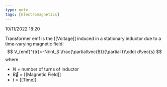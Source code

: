 ```yaml
---
type: note
tags: [Electromagnetics]
---
```

10/11/2022 18:20

  

Transformer emf is the [[Voltage]] induced in a stationary inductor due to a time-varying magnetic field:
$$
V_{emf}^{tr}=-N\int_S \frac{\partial\vec{B}}{\partial t}\cdot d\vec{s}
$$
where
- $N$ = number of turns of inductor
- $\vec{B}$ = [[Magnetic Field]]
- $t$ = [[Time]]